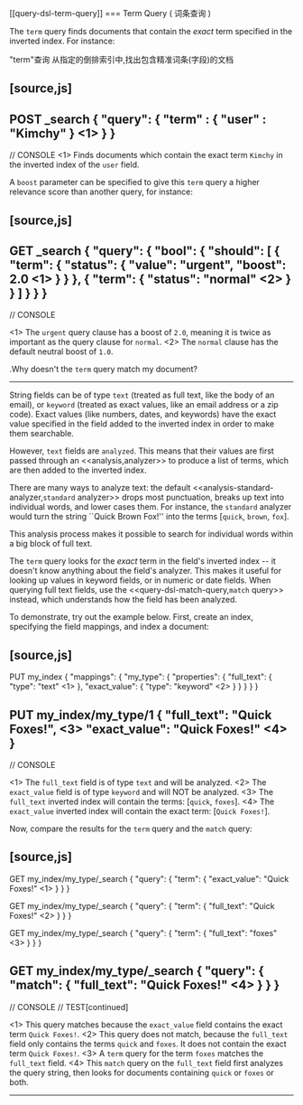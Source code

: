 [[query-dsl-term-query]]
=== Term Query ( 词条查询 )

The `term` query finds documents that contain the *exact* term specified
in the inverted index.  For instance:

"term"查询 从指定的倒排索引中,找出包含精准词条(字段)的文档

[source,js]
--------------------------------------------------
POST _search
{
  "query": {
    "term" : { "user" : "Kimchy" } <1>
  }
}
--------------------------------------------------
// CONSOLE
<1> Finds documents which contain the exact term `Kimchy` in the inverted index
    of the `user` field.

A `boost` parameter can be specified to give this `term` query a higher
relevance score than another query, for instance:

[source,js]
--------------------------------------------------
GET _search
{
  "query": {
    "bool": {
      "should": [
        {
          "term": {
            "status": {
              "value": "urgent",
              "boost": 2.0 <1>
            }
          }
        },
        {
          "term": {
            "status": "normal" <2>
          }
        }
      ]
    }
  }
}
--------------------------------------------------
// CONSOLE

<1> The `urgent` query clause has a boost of `2.0`, meaning it is twice as important
    as the query clause for `normal`.
<2> The `normal` clause has the default neutral boost of `1.0`.

.Why doesn't the `term` query match my document?
**************************************************

String fields can be of type `text` (treated as full text, like the body of an
email), or `keyword` (treated as exact values, like an email address or a
zip code).  Exact values (like numbers, dates, and keywords) have
the exact value specified in the field added to the inverted index in order
to make them searchable.

However, `text` fields are `analyzed`. This means that their
values are first passed through an <<analysis,analyzer>> to produce a list of
terms, which are then added to the inverted index.

There are many ways to analyze text: the default
<<analysis-standard-analyzer,`standard` analyzer>> drops most punctuation,
breaks up text into individual words, and lower cases them.    For instance,
the `standard` analyzer would turn the string ``Quick Brown Fox!'' into the
terms [`quick`, `brown`, `fox`].

This analysis process makes it possible to search for individual words
within a big block of full text.

The `term` query looks for the *exact* term in the field's inverted index --
it doesn't know anything about the field's analyzer.  This makes it useful for
looking up values in keyword fields, or in numeric or date
fields.  When querying full text fields, use the
<<query-dsl-match-query,`match` query>> instead, which understands how the field
has been analyzed.


To demonstrate, try out the example below.  First, create an index, specifying the field mappings, and index a document:

[source,js]
--------------------------------------------------
PUT my_index
{
  "mappings": {
    "my_type": {
      "properties": {
        "full_text": {
          "type":  "text" <1>
        },
        "exact_value": {
          "type":  "keyword" <2>
        }
      }
    }
  }
}

PUT my_index/my_type/1
{
  "full_text":   "Quick Foxes!", <3>
  "exact_value": "Quick Foxes!"  <4>
}
--------------------------------------------------
// CONSOLE

<1> The `full_text` field is of type `text` and will be analyzed.
<2> The `exact_value` field is of type `keyword` and will NOT be analyzed.
<3> The `full_text` inverted index will contain the terms: [`quick`, `foxes`].
<4> The `exact_value` inverted index will contain the exact term: [`Quick Foxes!`].

Now, compare the results for the `term` query and the `match` query:

[source,js]
--------------------------------------------------
GET my_index/my_type/_search
{
  "query": {
    "term": {
      "exact_value": "Quick Foxes!" <1>
    }
  }
}

GET my_index/my_type/_search
{
  "query": {
    "term": {
      "full_text": "Quick Foxes!" <2>
    }
  }
}

GET my_index/my_type/_search
{
  "query": {
    "term": {
      "full_text": "foxes" <3>
    }
  }
}

GET my_index/my_type/_search
{
  "query": {
    "match": {
      "full_text": "Quick Foxes!" <4>
    }
  }
}
--------------------------------------------------
// CONSOLE
// TEST[continued]

<1> This query matches because the `exact_value` field contains the exact
    term `Quick Foxes!`.
<2> This query does not match, because the `full_text` field only contains
    the terms `quick` and `foxes`. It does not contain the exact term
    `Quick Foxes!`.
<3> A `term` query for the term `foxes` matches the `full_text` field.
<4> This `match` query on the `full_text` field first analyzes the query string,
    then looks for documents containing `quick` or `foxes` or both.
**************************************************